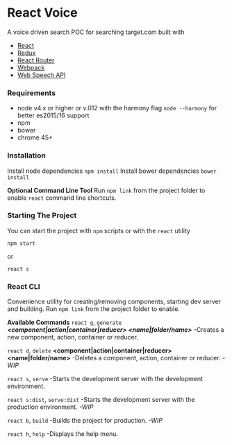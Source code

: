 # React Voice
A voice driven search POC for searching target.com built with
* [React]
* [Redux]
* [React Router]
* [Webpack]
* [Web Speech API]

### Requirements
* node v4.x or higher or v.012 with the harmony flag ```node --harmony``` for better es2015/16 support
* npm
* bower
* chrome 45+

[React]: <https://facebook.github.io/react/>
[Redux]: <http://redux.js.org/>
[React Router]: <https://github.com/reactjs/react-router>
[Webpack]: <https://webpack.github.io/>
[Web Speech API]: <https://developer.mozilla.org/en-US/docs/Web/API/Web_Speech_API>

### Installation
Install node dependencies ```npm install```
Install bower dependencies ```bower install```

**Optional Command Line Tool**
Run ```npm link``` from the project folder to enable ```react``` command line shortcuts.

### Starting The Project
You can start the project with ```npm``` scripts or with the ```react``` utility
```
npm start
```
or
```
react s
```

### React CLI
Convenience utility for creating/removing components, starting dev server and building.  Run ```npm link``` from the project folder to enable.

**Available Commands**
  ```react g```, ```generate``` ***<component|action|container|reducer>
  <name|folder/name>***
    -Creates a new component, action, container or reducer.

  ```react d```, ```delete``` **<component|action|container|reducer> <name|folder/name>**
    -Deletes a component, action, container or reducer. *-WIP*

  ```react s```, ```serve```
    -Starts the development server with the development environment.

  ```react s:dist```, ```serve:dist```
    -Starts the development server with the production environment. *-WIP*

  ```react b```, ```build```
    -Builds the project for production. *-WIP*

  ```react h```, ```help```
    -Displays the help menu.
